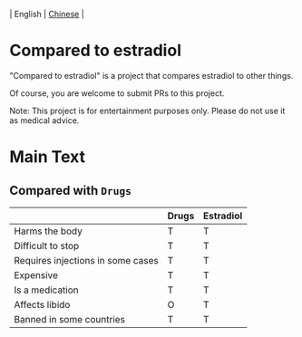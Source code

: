 | English | [Chinese](README-zh_CN.md) |
# Compared to estradiol

"Compared to estradiol" is a project that compares estradiol to other things.

Of course, you are welcome to submit PRs to this project.

Note: This project is for entertainment purposes only. Please do not use it as medical advice.

# Main Text

## Compared with `Drugs`

|                                   | Drugs | Estradiol |
|-----------------------------------|-------|-----------|
| Harms the body                    | T     | T         |
| Difficult to stop                 | T     | T         |
| Requires injections in some cases | T     | T         |
| Expensive                         | T     | T         |
| Is a medication                   | T     | T         |
| Affects libido                    | O     | T         |
| Banned in some countries          | T     | T         |
